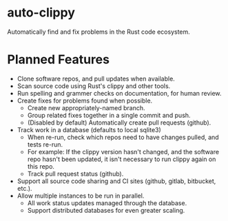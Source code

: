 # auto-clippy

Automatically find and fix problems in the Rust code ecosystem.

# Planned Features

* Clone software repos, and pull updates when available.
* Scan source code using Rust's clippy and other tools.
* Run spelling and grammer checks on documentation, for human review.
* Create fixes for problems found when possible.
    * Create new appropriately-named branch.
    * Group related fixes together in a single commit and push.
    * (Disabled by default) Automatically create pull requests (github).
* Track work in a database (defaults to local sqlite3)
    * When re-run, check which repos need to have changes pulled, and tests re-run.
    * For example: If the clippy version hasn't changed, and the software repo hasn't been updated, it isn't necessary to run clippy again on this repo.
    * Track pull request status (github).
* Support all source code sharing and CI sites (github, gitlab, bitbucket, etc.).
* Allow multiple instances to be run in parallel.
    * All work status updates managed through the database.
    * Support distributed databases for even greater scaling.
